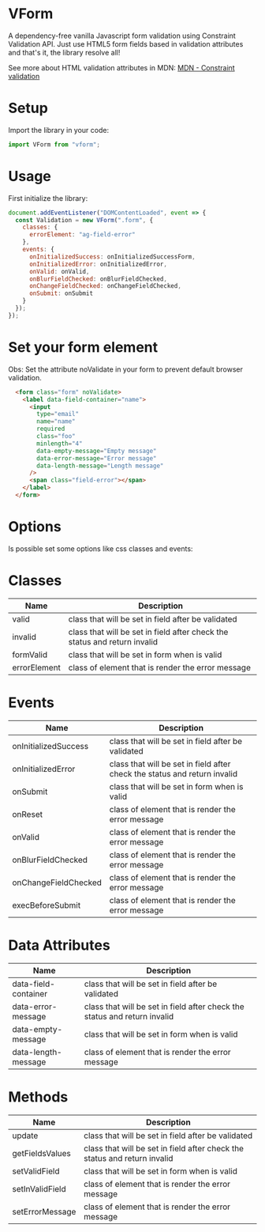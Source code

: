 # VForm

A dependency-free vanilla Javascript form validation using Constraint Validation API.
Just use HTML5 form fields based in validation attributes and that's it, the library resolve all!

See more about HTML validation attributes in MDN:
[MDN - Constraint validation](https://developer.mozilla.org/en-US/docs/Web/Guide/HTML/HTML5/Constraint_validation)

# Setup

Import the library in your code:

```javascript
import VForm from "vform";
```

# Usage

First initialize the library:

```javascript
document.addEventListener("DOMContentLoaded", event => {
  const Validation = new VForm(".form", {
    classes: {
      errorElement: "ag-field-error"
    },
    events: {
      onInitializedSuccess: onInitializedSuccessForm,
      onInitializedError: onInitializedError,
      onValid: onValid,
      onBlurFieldChecked: onBlurFieldChecked,
      onChangeFieldChecked: onChangeFieldChecked,
      onSubmit: onSubmit
    }
  });
});
```

# Set your form element

Obs: Set the attribute noValidate in your form to prevent default browser validation.

```html
  <form class="form" noValidate>
    <label data-field-container="name">
      <input
        type="email"
        name="name"
        required
        class="foo"
        minlength="4"
        data-empty-message="Empty message"
        data-error-message="Error message"
        data-length-message="Length message"
      />
      <span class="field-error"></span>
    </label>
  </form>
```

# Options

Is possible set some options like css classes and events:

# Classes

| Name         | Description                                                               |
| ------------ | ------------------------------------------------------------------------- |
| valid        | class that will be set in field after be validated                        |
| invalid      | class that will be set in field after check the status and return invalid |
| formValid    | class that will be set in form when is valid                              |
| errorElement | class of element that is render the error message                         |

# Events

| Name                 | Description                                                               |
| -------------------- | ------------------------------------------------------------------------- |
| onInitializedSuccess | class that will be set in field after be validated                        |
| onInitializedError   | class that will be set in field after check the status and return invalid |
| onSubmit             | class that will be set in form when is valid                              |
| onReset              | class of element that is render the error message                         |
| onValid              | class of element that is render the error message                         |
| onBlurFieldChecked   | class of element that is render the error message                         |
| onChangeFieldChecked | class of element that is render the error message                         |
| execBeforeSubmit     | class of element that is render the error message                         |

# Data Attributes

| Name                 | Description                                                               |
| -------------------- | ------------------------------------------------------------------------- |
| data-field-container | class that will be set in field after be validated                        |
| data-error-message   | class that will be set in field after check the status and return invalid |
| data-empty-message   | class that will be set in form when is valid                              |
| data-length-message  | class of element that is render the error message                         |

# Methods

| Name            | Description                                                               |
| --------------- | ------------------------------------------------------------------------- |
| update          | class that will be set in field after be validated                        |
| getFieldsValues | class that will be set in field after check the status and return invalid |
| setValidField   | class that will be set in form when is valid                              |
| setInValidField | class of element that is render the error message                         |
| setErrorMessage | class of element that is render the error message                         |
